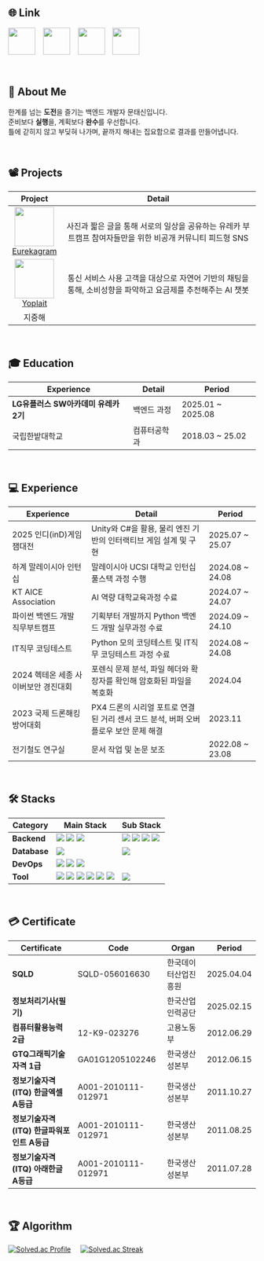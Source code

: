 ## 🌐 Link
[<img src="https://github.com/user-attachments/assets/bce45b47-75f6-4bdd-a1ca-6bb70377d154" width="55" height="55">](https://taesin-portfolio.notion.site/?source=copy_link) &nbsp;&nbsp;
[<img src="https://github.com/user-attachments/assets/23da5180-c39b-48f6-8f61-c5a3312dffd2" width="55" height="55">](https://gym-developer.tistory.com/) &nbsp;&nbsp;
[<img src="https://github.com/user-attachments/assets/94f89e0f-320d-4b5e-bbe3-bce51a82f1f1" width="55" height="55">](https://blog.naver.com/gym_developer) &nbsp;&nbsp;
[<img src="https://github.com/user-attachments/assets/c19d8436-0333-493f-881d-d1ea3b7c830d" width="55" height="55">](mailto:kjk06119@gmail.com)

</br>

## 👤 About Me
한계를 넘는 **도전**을 즐기는 백엔드 개발자 문태신입니다.</br>
준비보다 **실행**을, 계획보다 **완수**를 우선합니다.</br>
틀에 갇히지 않고 부딪혀 나가며, 끝까지 해내는 집요함으로 결과를 만들어냅니다.

</br>

## 📽️ Projects
|Project|Detail|
|:---:|:---:|
| <img src="https://github.com/user-attachments/assets/edc8ae3e-82e7-4277-8319-d3ac1766d920" width="80" height="80"> </br> [Eurekagram](https://github.com/taeaeaexin/eurekagram-user) | 사진과 짧은 글을 통해 서로의 일상을 공유하는 유레카 부트캠프 참여자들만을 위한 비공개 커뮤니티 피드형 SNS |
| <img src="https://github.com/user-attachments/assets/69e81e5c-2baa-4bc5-8f4d-f95155688f9e" width="80" height="80"> </br> [Yoplait](https://github.com/ureca-u1moo2) | 통신 서비스 사용 고객을 대상으로 자연어 기반의 채팅을 통해, 소비성향을 파악하고 요금제를 추천해주는 AI 챗봇 |
| 지중해 |  |

</br>

## 🎓 Education
|Experience|Detail|Period|
|---|---|---|
| **LG유플러스 SW아카데미 유레카 2기** | 백엔드 과정 | 2025.01 ~ 2025.08 |
| 국립한밭대학교 | 컴퓨터공학과 | 2018.03 ~ 25.02 |

</br>

## 💻 Experience
|Experience|Detail|Period|
|---|---|---|
| 2025 인디(inD)게임잼대전 | Unity와 C#을 활용, 물리 엔진 기반의 인터랙티브 게임 설계 및 구현 | 2025.07 ~ 25.07 |
| 하계 말레이시아 인턴십 | 말레이시아 UCSI 대학교 인턴십 풀스택 과정 수행 | 2024.08 ~ 24.08 |
| KT AICE Association | AI 역량 대학교육과정 수료 | 2024.07 ~ 24.07 |
| 파이썬 백엔드 개발 직무부트캠프 | 기획부터 개발까지 Python 백엔드 개발 실무과정 수료 | 2024.09 ~ 24.10 |
| IT직무 코딩테스트 | Python 모의 코딩테스트 및 IT직무 코딩테스트 과정 수료 | 2024.08 ~ 24.08 |
| 2024 헥테온 세종 사이버보안 경진대회 | 포렌식 문제 분석, 파일 헤더와 확장자를 확인해 암호화된 파일을 복호화 | 2024.04 |
| 2023 국제 드론해킹방어대회 | PX4 드론의 시리얼 포트로 연결된 거리 센서 코드 분석, 버퍼 오버플로우 보안 문제 해결 | 2023.11 |
| 전기철도 연구실 | 문서 작업 및 논문 보조 | 2022.08 ~ 23.08|

</br>

## 🛠️ Stacks
|Category|Main Stack|Sub Stack|
|---|---|---|
|**Backend**| <img src="https://img.shields.io/badge/Java17-007396?style=flat-square&logo=coffeescript&logoColor=white"/></a> <img src="https://img.shields.io/badge/Spring-6DB33F?style=flat-square&logo=spring&logoColor=white"/></a> <img src="https://img.shields.io/badge/Spring Boot-6DB33F?style=flat-square&logo=springboot&logoColor=white"/></a> | <img src="https://img.shields.io/badge/Python-3776AB?style=flat-square&logo=python&logoColor=white"/></a> <img src="https://img.shields.io/badge/TypeScript-3178C6?style=flat-square&logo=typescript&logoColor=white"/></a> <img src="https://img.shields.io/badge/C%23-A8B9CC?style=flat-square&logo=c&logoColor=white"/></a> <img src="https://img.shields.io/badge/NestJs-E0234E?style=flat-square&logo=nestjs&logoColor=white"/></a> |
|**Database**| <img src="https://img.shields.io/badge/MySQL-4479A1?style=flat-square&logo=MySQL&logoColor=white"/></a> | <img src="https://img.shields.io/badge/MongoDB-47A248?style=flat-square&logo=mongodb&logoColor=white"/></a> |
|**DevOps**| <img src="https://img.shields.io/badge/Git-F05032?style=flat-square&logo=Git&logoColor=white"/></a> <img src="https://img.shields.io/badge/GitHub-181717?style=flat-square&logo=GitHub&logoColor=white"/></a> <img src="https://img.shields.io/badge/Docker-2496ED?style=flat-square&logo=Docker&logoColor=white"/></a> |  |
|**Tool**| <img src="https://img.shields.io/badge/Slack-4A154B?style=flat-square&logo=Slack&logoColor=white"/></a> <img src="https://img.shields.io/badge/Notion-000000?style=flat-square&logo=notion&logoColor=white"/></a> <img src="https://img.shields.io/badge/Postman-FF6C37?style=flat-square&logo=postman&logoColor=white"/></a>  <img src="https://img.shields.io/badge/Jira-0052CC?style=flat-square&logo=jira&logoColor=white"/></a> <img src="https://img.shields.io/badge/JUnit5-25A162?style=flat-square&logo=junit5&logoColor=white"/></a> <img src="https://img.shields.io/badge/Figma-F24E1E?style=flat-square&logo=Figma&logoColor=white"/></a> | <img src="https://img.shields.io/badge/Unity-FFFFFF?style=flat-square&logo=unity&logoColor=black"/></a> |

</br>

## 💳 Certificate
|Certificate|Code|Organ|Period|
|---|---|---|---|
| **SQLD** | SQLD-056016630 | 한국데이터산업진흥원 | 2025.04.04 |
| **정보처리기사(필기)** |  | 한국산업인력공단 | 2025.02.15 |
| **컴퓨터활용능력 2급** | 12-K9-023276 | 고용노동부 | 2012.06.29 |
| **GTQ그래픽기술자격 1급** | GA01G1205102246 | 한국생산성본부 | 2012.06.15 |
| **정보기술자격(ITQ) 한글엑셀 A등급** | A001-2010111-012971 | 한국생산성본부 | 2011.10.27 |
| **정보기술자격(ITQ) 한글파워포인트 A등급** | A001-2010111-012971 | 한국생산성본부 | 2011.08.25 |
| **정보기술자격(ITQ) 아래한글 A등급** | A001-2010111-012971 | 한국생산성본부 | 2011.07.28 |

</br>

  ## 🏆 Algorithm
[![Solved.ac Profile](http://mazassumnida.wtf/api/v2/generate_badge?boj=kjk06119)](https://solved.ac/kjk06119/) &nbsp;&nbsp;&nbsp; 
[![Solved.ac Streak](http://mazandi.herokuapp.com/api?handle=kjk06119)](https://solved.ac/kjk06119/)

